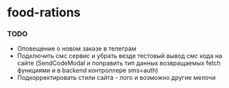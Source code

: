 # food-rations

### TODO

- Оповещение о новом заказе в телеграм
- Подключить смс сервис и убрать везде тестовый вывод смс кода на сайте (SendCodeModal и поправить тип данных возвращаемых fetch функциями и в backend контроллере sms=auth)
- Подкорректировать стили сайта - лого и возможно другие мелочи
